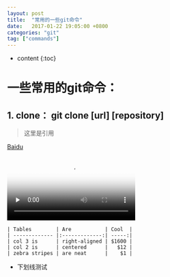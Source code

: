 ```yaml
---
layout: post
title:  "常用的一些git命令"
date:   2017-01-22 19:05:00 +0800
categories: "git"
tag: ["commands"]
---
```



* content
{:toc}

# 一些常用的git命令：
## 1. clone： git clone [url] [repository]
> 这里是引用

[Baidu](www.baidu.com)

<video id="video" controls="" preload="none" poster="http://media.w3.org/2010/05/sintel/poster.png">
      <source id="mp4" src="http://media.w3.org/2010/05/sintel/trailer.mp4" type="video/mp4">
      <source id="webm" src="http://media.w3.org/2010/05/sintel/trailer.webm" type="video/webm">
      <source id="ogv" src="http://media.w3.org/2010/05/sintel/trailer.ogv" type="video/ogg">
      <p>Your user agent does not support the HTML5 Video element.</p>
    </video>

    | Tables        | Are           | Cool  |
    | ------------- |:-------------:| -----:|
    | col 3 is      | right-aligned | $1600 |
    | col 2 is      | centered      |   $12 |
    | zebra stripes | are neat      |    $1 |

- 下划线测试
